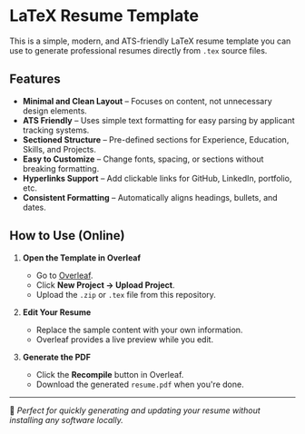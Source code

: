 # LaTeX Resume Template

This is a simple, modern, and ATS-friendly LaTeX resume template you can use to generate professional resumes directly from `.tex` source files.

## Features

- **Minimal and Clean Layout** – Focuses on content, not unnecessary design elements.
- **ATS Friendly** – Uses simple text formatting for easy parsing by applicant tracking systems.
- **Sectioned Structure** – Pre-defined sections for Experience, Education, Skills, and Projects.
- **Easy to Customize** – Change fonts, spacing, or sections without breaking formatting.
- **Hyperlinks Support** – Add clickable links for GitHub, LinkedIn, portfolio, etc.
- **Consistent Formatting** – Automatically aligns headings, bullets, and dates.

## How to Use (Online)

1. **Open the Template in Overleaf**
   - Go to [Overleaf](https://overleaf.com).
   - Click **New Project → Upload Project**.
   - Upload the `.zip` or `.tex` file from this repository.

2. **Edit Your Resume**
   - Replace the sample content with your own information.
   - Overleaf provides a live preview while you edit.

3. **Generate the PDF**
   - Click the **Recompile** button in Overleaf.
   - Download the generated `resume.pdf` when you're done.

---

🎯 *Perfect for quickly generating and updating your resume without installing any software locally.*
